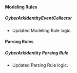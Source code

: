 
#### Modeling Rules

##### CyberArkIdentityEventCollector

- Updated Modeling Rule logic.

#### Parsing Rules

##### CyberArkIdentity Parsing Rule

- Updated Parsing Rule logic.
